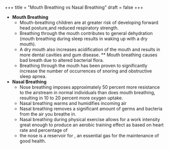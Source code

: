 +++
title = "Mouth Breathing vs Nasal Breathing"
draft = false
+++

-   **Mouth Breathing**
    -   Mouth-breathing children are at greater risk of developing forward head posture,and reduced respiratory strength.
    -   Breathing through the mouth contributes to general dehydration (mouth breathing during sleep results in waking up with a dry mouth).
    -   A dry mouth also increases acidification of the mouth and results in more dental cavities and gum disease. \*\* Mouth breathing causes bad breath due to altered bacterial flora.
    -   Breathing through the mouth has been proven to significantly increase the number of occurrences of snoring and obstructive sleep apnea.
-   **Nasal Breathing**
    -   Nose breathing imposes approximately 50 percent more resistance to the airstream in normal individuals than does mouth breathing, resulting in 10 to 20 percent more oxygen uptake.
    -   Nasal breathing warms and humidifies incoming air
    -   Nasal breathing removes a significant amount of germs and bacteria from the air you breathe in.
    -   Nasal breathing during physical exercise allows for a work intensity great enough to produce an aerobic training effect as based on heart rate and percentage of
    -   the nose is a reservoir for , an essential gas for the maintenance of good health.
